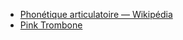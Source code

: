 - [Phonétique articulatoire — Wikipédia](https://fr.wikipedia.org/wiki/Phon%C3%A9tique_articulatoire)
- [Pink Trombone](https://dood.al/pinktrombone/)
